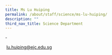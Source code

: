 ```yaml
---
title: Ms Lu Huiping
permalink: /about/staff/science/ms-lu-huiping/
description: ""
third_nav_title: Science Department
---
```



\-

 [lu.huiping@ejc.edu.sg](mailto:lu.huiping@ejc.edu.sg)